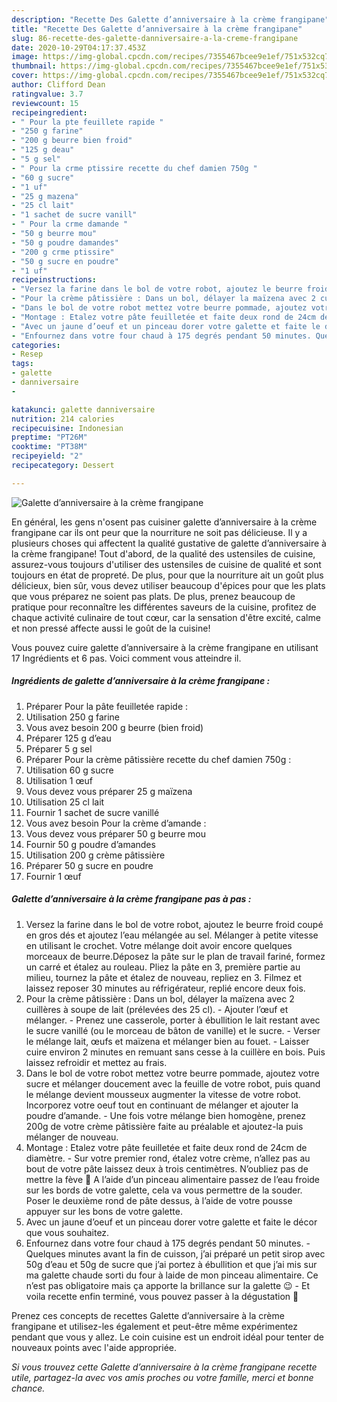 ```yaml
---
description: "Recette Des Galette d’anniversaire à la crème frangipane"
title: "Recette Des Galette d’anniversaire à la crème frangipane"
slug: 86-recette-des-galette-danniversaire-a-la-creme-frangipane
date: 2020-10-29T04:17:37.453Z
image: https://img-global.cpcdn.com/recipes/7355467bcee9e1ef/751x532cq70/galette-danniversaire-a-la-creme-frangipane-photo-principale-de-la-recette.jpg
thumbnail: https://img-global.cpcdn.com/recipes/7355467bcee9e1ef/751x532cq70/galette-danniversaire-a-la-creme-frangipane-photo-principale-de-la-recette.jpg
cover: https://img-global.cpcdn.com/recipes/7355467bcee9e1ef/751x532cq70/galette-danniversaire-a-la-creme-frangipane-photo-principale-de-la-recette.jpg
author: Clifford Dean
ratingvalue: 3.7
reviewcount: 15
recipeingredient:
- " Pour la pte feuillete rapide "
- "250 g farine"
- "200 g beurre bien froid"
- "125 g deau"
- "5 g sel"
- " Pour la crme ptissire recette du chef damien 750g "
- "60 g sucre"
- "1 uf"
- "25 g mazena"
- "25 cl lait"
- "1 sachet de sucre vanill"
- " Pour la crme damande "
- "50 g beurre mou"
- "50 g poudre damandes"
- "200 g crme ptissire"
- "50 g sucre en poudre"
- "1 uf"
recipeinstructions:
- "Versez la farine dans le bol de votre robot, ajoutez le beurre froid coupé en gros dés et ajoutez l’eau mélangée au sel. Mélanger à petite vitesse en utilisant le crochet. Votre mélange doit avoir encore quelques morceaux de beurre.Déposez la pâte sur le plan de travail fariné, formez un carré et étalez au rouleau. Pliez la pâte en 3, première partie au milieu, tournez la pâte et étalez de nouveau, repliez en 3. Filmez et laissez reposer 30 minutes au réfrigérateur, replié encore deux fois."
- "Pour la crème pâtissière : Dans un bol, délayer la maïzena avec 2 cuillères à soupe de lait (prélevées des 25 cl). Ajouter l’œuf et mélanger. Prenez une casserole, porter à ébullition le lait restant avec le sucre vanillé (ou le morceau de bâton de vanille) et le sucre. Verser le mélange lait, œufs et maïzena et mélanger bien au fouet. Laisser cuire environ 2 minutes en remuant sans cesse à la cuillère en bois. Puis laissez refroidir et mettez au frais."
- "Dans le bol de votre robot mettez votre beurre pommade, ajoutez votre sucre et mélanger doucement avec la feuille de votre robot, puis quand le mélange devient mousseux augmenter la vitesse de votre robot. Incorporez votre oeuf tout en continuant de mélanger et ajouter la poudre d’amande. Une fois votre mélange bien homogène, prenez 200g de votre crème pâtissière faite au préalable et ajoutez-la puis mélanger de nouveau."
- "Montage : Etalez votre pâte feuilletée et faite deux rond de 24cm de diamètre. Sur votre premier rond, étalez votre crème, n’allez pas au bout de votre pâte laissez deux à trois centimètres. N’oubliez pas de mettre la fève 🙂 A l’aide d’un pinceau alimentaire passez de l’eau froide sur les bords de votre galette, cela va vous permettre de la souder. Poser le deuxième rond de pâte dessus, à l’aide de votre pousse appuyer sur les bons de votre galette."
- "Avec un jaune d’oeuf et un pinceau dorer votre galette et faite le décor que vous souhaitez."
- "Enfournez dans votre four chaud à 175 degrés pendant 50 minutes. Quelques minutes avant la fin de cuisson, j’ai préparé un petit sirop avec 50g d’eau et 50g de sucre que j’ai portez à ébullition et que j’ai mis sur ma galette chaude sorti du four à laide de mon pinceau alimentaire. Ce n’est pas obligatoire mais ça apporte la brillance sur la galette 😉 Et voila recette enfin terminé, vous pouvez passer à la dégustation 🙂"
categories:
- Resep
tags:
- galette
- danniversaire
- 

katakunci: galette danniversaire  
nutrition: 214 calories
recipecuisine: Indonesian
preptime: "PT26M"
cooktime: "PT38M"
recipeyield: "2"
recipecategory: Dessert

---
```



![Galette d’anniversaire à la crème frangipane](https://img-global.cpcdn.com/recipes/7355467bcee9e1ef/751x532cq70/galette-danniversaire-a-la-creme-frangipane-photo-principale-de-la-recette.jpg)

En général, les gens n'osent pas cuisiner galette d’anniversaire à la crème frangipane car ils ont peur que la nourriture ne soit pas délicieuse. Il y a plusieurs choses qui affectent la qualité gustative de galette d’anniversaire à la crème frangipane! Tout d'abord, de la qualité des ustensiles de cuisine, assurez-vous toujours d'utiliser des ustensiles de cuisine de qualité et sont toujours en état de propreté. De plus, pour que la nourriture ait un goût plus délicieux, bien sûr, vous devez utiliser beaucoup d'épices pour que les plats que vous préparez ne soient pas plats. De plus, prenez beaucoup de pratique pour reconnaître les différentes saveurs de la cuisine, profitez de chaque activité culinaire de tout cœur, car la sensation d'être excité, calme et non pressé affecte aussi le goût de la cuisine!

<!--inarticleads1-->

Vous pouvez cuire galette d’anniversaire à la crème frangipane en utilisant 17 Ingrédients et 6 pas. Voici comment vous atteindre il.

##### Ingrédients de galette d’anniversaire à la crème frangipane :

1. Préparer  Pour la pâte feuilletée rapide :
1. Utilisation 250 g farine
1. Vous avez besoin 200 g beurre (bien froid)
1. Préparer 125 g d’eau
1. Préparer 5 g sel
1. Préparer  Pour la crème pâtissière recette du chef damien 750g :
1. Utilisation 60 g sucre
1. Utilisation 1 œuf
1. Vous devez vous préparer 25 g maïzena
1. Utilisation 25 cl lait
1. Fournir 1 sachet de sucre vanillé
1. Vous avez besoin  Pour la crème d’amande :
1. Vous devez vous préparer 50 g beurre mou
1. Fournir 50 g poudre d’amandes
1. Utilisation 200 g crème pâtissière
1. Préparer 50 g sucre en poudre
1. Fournir 1 œuf




<!--inarticleads2-->

##### Galette d’anniversaire à la crème frangipane pas à pas :

1. Versez la farine dans le bol de votre robot, ajoutez le beurre froid coupé en gros dés et ajoutez l’eau mélangée au sel. Mélanger à petite vitesse en utilisant le crochet. Votre mélange doit avoir encore quelques morceaux de beurre.Déposez la pâte sur le plan de travail fariné, formez un carré et étalez au rouleau. Pliez la pâte en 3, première partie au milieu, tournez la pâte et étalez de nouveau, repliez en 3. Filmez et laissez reposer 30 minutes au réfrigérateur, replié encore deux fois.
1. Pour la crème pâtissière : Dans un bol, délayer la maïzena avec 2 cuillères à soupe de lait (prélevées des 25 cl). - Ajouter l’œuf et mélanger. - Prenez une casserole, porter à ébullition le lait restant avec le sucre vanillé (ou le morceau de bâton de vanille) et le sucre. - Verser le mélange lait, œufs et maïzena et mélanger bien au fouet. - Laisser cuire environ 2 minutes en remuant sans cesse à la cuillère en bois. Puis laissez refroidir et mettez au frais.
1. Dans le bol de votre robot mettez votre beurre pommade, ajoutez votre sucre et mélanger doucement avec la feuille de votre robot, puis quand le mélange devient mousseux augmenter la vitesse de votre robot. Incorporez votre oeuf tout en continuant de mélanger et ajouter la poudre d’amande. - Une fois votre mélange bien homogène, prenez 200g de votre crème pâtissière faite au préalable et ajoutez-la puis mélanger de nouveau.
1. Montage : Etalez votre pâte feuilletée et faite deux rond de 24cm de diamètre. - Sur votre premier rond, étalez votre crème, n’allez pas au bout de votre pâte laissez deux à trois centimètres. N’oubliez pas de mettre la fève 🙂 A l’aide d’un pinceau alimentaire passez de l’eau froide sur les bords de votre galette, cela va vous permettre de la souder. Poser le deuxième rond de pâte dessus, à l’aide de votre pousse appuyer sur les bons de votre galette.
1. Avec un jaune d’oeuf et un pinceau dorer votre galette et faite le décor que vous souhaitez.
1. Enfournez dans votre four chaud à 175 degrés pendant 50 minutes. - Quelques minutes avant la fin de cuisson, j’ai préparé un petit sirop avec 50g d’eau et 50g de sucre que j’ai portez à ébullition et que j’ai mis sur ma galette chaude sorti du four à laide de mon pinceau alimentaire. Ce n’est pas obligatoire mais ça apporte la brillance sur la galette 😉 - Et voila recette enfin terminé, vous pouvez passer à la dégustation 🙂




<!--inarticleads1-->

<p>
Prenez ces concepts de recettes Galette d’anniversaire à la crème frangipane et utilisez-les également et peut-être même expérimentez pendant que vous y allez. Le coin cuisine est un endroit idéal pour tenter de nouveaux points avec l'aide appropriée.
</p>

<p>
<i>Si vous trouvez cette Galette d’anniversaire à la crème frangipane recette utile, partagez-la avec vos amis proches ou votre famille, merci et bonne chance.</i>
</p>
